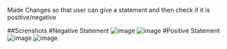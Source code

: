 Made Changes so that user can give a statement and then check if it is positive/negative

##Screnshots
#Negative Statement
![image](https://github.com/THRINADH43/NLPExample/assets/74821042/d477ae56-52f2-4bb0-b7c1-a219a5008d2b)
![image](https://github.com/THRINADH43/NLPExample/assets/74821042/e2f6874a-9dfa-4681-a633-cd038200b743)
#Positive Statement
![image](https://github.com/THRINADH43/NLPExample/assets/74821042/2d1ba56f-ef5c-4a9b-a380-519895541bc5)
![image](https://github.com/THRINADH43/NLPExample/assets/74821042/6253ce5b-0601-4189-9e3f-98478ca98123)

